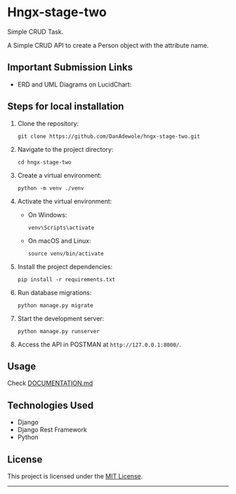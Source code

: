 # Hngx-stage-two
Simple CRUD Task.

<p>A Simple CRUD API to create a Person object with the attribute name.</p>

## Important Submission Links

- ERD and UML Diagrams on LucidChart: []()

## Steps for local installation

1. Clone the repository:

   ```
   git clone https://github.com/DanAdewole/hngx-stage-two.git
   ```

2. Navigate to the project directory:

   ```
   cd hngx-stage-two
   ```

3. Create a virtual environment:

   ```
   python -m venv ./venv
   ```

4. Activate the virtual environment:

   - On Windows:

     ```
     venv\Scripts\activate
     ```

   - On macOS and Linux:

     ```
     source venv/bin/activate
     ```

5. Install the project dependencies:

   ```
   pip install -r requirements.txt
   ```

6. Run database migrations:

   ```
   python manage.py migrate
   ```

8. Start the development server:

   ```
   python manage.py runserver
   ```

9. Access the API in POSTMAN at `http://127.0.0.1:8000/`.

## Usage

Check [DOCUMENTATION.md](DOCUMENTATION.md)

## Technologies Used

- Django
- Django Rest Framework
- Python

## License

This project is licensed under the [MIT License](LICENSE).

---
